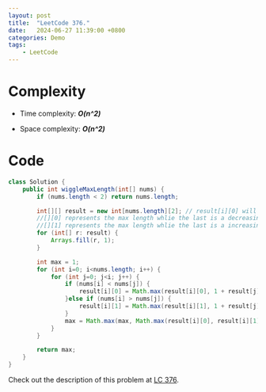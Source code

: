 ```yaml
---
layout: post
title:  "LeetCode 376."
date:   2024-06-27 11:39:00 +0800
categories: Demo
tags: 
    - LeetCode
---
```


# Complexity
- Time complexity: ***O(n^2)***

- Space complexity: ***O(n^2)***

# Code
```java
class Solution {
    public int wiggleMaxLength(int[] nums) {
        if (nums.length < 2) return nums.length;

        int[][] result = new int[nums.length][2]; // result[i][0] will store the max length of wiggle sequence in range [0,i]
        //[][0] represents the max length whlie the last is a decreasing sequence
        //[][1] represents the max length whlie the last is a increasing sequence
        for (int[] r: result) {
            Arrays.fill(r, 1);
        }

        int max = 1;
        for (int i=0; i<nums.length; i++) {
            for (int j=0; j<i; j++) {
                if (nums[i] < nums[j]) {
                    result[i][0] = Math.max(result[i][0], 1 + result[j][1]);
                }else if (nums[i] > nums[j]) {
                    result[i][1] = Math.max(result[i][1], 1 + result[j][0]);
                }
                max = Math.max(max, Math.max(result[i][0], result[i][1]));
            }
        }

        return max;
    }
}
```

Check out the description of this problem at [LC 376][LC-376].

[LC-376]: https://leetcode.com/problems/wiggle-subsequence/description/
